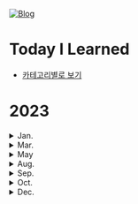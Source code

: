 [![Blog](https://img.shields.io/badge/Blog-jjjuuuun.github.io-green.svg)](https://jjjuuuun.github.io/)

# Today I Learned

- [카테고리별로 보기](https://github.com/jjjuuuun/jjjuuuun.github.io)

# 2023

<details>
<summary>Jan.</summary>

- [StyleGAN](https://github.com/jjjuuuun/jjjuuuun.github.io/blob/master/_posts/2023-08-24-StyleGAN.md)
- [1439번 - 뒤집기](https://github.com/jjjuuuun/jjjuuuun.github.io/blob/master/_posts/2023-08-24-BOJ-1439.md)
- [42891번 - 무지의 먹방 라이브](https://github.com/jjjuuuun/jjjuuuun.github.io/blob/master/_posts/2023-08-24-Programmers-42891.md)
- [60057번 - 문자열 압축](https://github.com/jjjuuuun/jjjuuuun.github.io/blob/master/_posts/2023-08-24-Programmers-60057.md)
- [60059번 - 자물쇠와 열쇠](https://github.com/jjjuuuun/jjjuuuun.github.io/blob/master/_posts/2023-08-24-Programmers-60059.md)
- [14502번 - 연구소](https://github.com/jjjuuuun/jjjuuuun.github.io/blob/master/_posts/2023-08-24-BOJ-14502.md)
- [18352번 - 특정 거리의 도시 찾기](https://github.com/jjjuuuun/jjjuuuun.github.io/blob/master/_posts/2023-08-24-BOJ-18352.md)
- [3190번 - 뱀](https://github.com/jjjuuuun/jjjuuuun.github.io/blob/master/_posts/2023-08-24-BOJ-3190.md)
- [15686번 - 치킨 배달](https://github.com/jjjuuuun/jjjuuuun.github.io/blob/master/_posts/2023-08-24-BOJ-15686.md)
- [60061번 - 기둥과 보 설치](https://github.com/jjjuuuun/jjjuuuun.github.io/blob/master/_posts/2023-08-24-Programmers-60061.md)
- [1932번 - 정수 삼각형](https://github.com/jjjuuuun/jjjuuuun.github.io/blob/master/_posts/2023-08-24-BOJ-1932.md)
- [18405번 - 경쟁적 전염](https://github.com/jjjuuuun/jjjuuuun.github.io/blob/master/_posts/2023-08-24-BOJ-18405.md)
- [11404번 - 플로이드](https://github.com/jjjuuuun/jjjuuuun.github.io/blob/master/_posts/2023-08-24-BOJ-11404.md)
- [12924번 - 숫자의 표현](https://github.com/jjjuuuun/jjjuuuun.github.io/blob/master/_posts/2023-08-24-Programmers-12924.md)
- [12953번 - N개의 최소공배수](https://github.com/jjjuuuun/jjjuuuun.github.io/blob/master/_posts/2023-08-24-Programmers-12953.md)
- [42885번 - 구명보트](https://github.com/jjjuuuun/jjjuuuun.github.io/blob/master/_posts/2023-08-24-Programmers-42885.md)
- [문자열 함수 - 대소문자 변환](https://github.com/jjjuuuun/jjjuuuun.github.io/blob/master/_posts/2023-08-24-Python-String-1.md)
- [17677번 - [1차] 뉴스 클러스터링](https://github.com/jjjuuuun/jjjuuuun.github.io/blob/master/_posts/2023-08-24-Programmers-17677.md)
- [87390번 - n^2 배열 자르기](https://github.com/jjjuuuun/jjjuuuun.github.io/blob/master/_posts/2023-08-24-Programmers-87390.md)
- [collections - Counter](https://github.com/jjjuuuun/jjjuuuun.github.io/blob/master/_posts/2023-08-24-Python-Collections-Counter.md)
- [Tree - 탐색하는 방법](https://github.com/jjjuuuun/jjjuuuun.github.io/blob/master/_posts/2023-08-24-Python-Tree-1.md)

</details>

<details>
<summary>Mar.</summary>

- [List - Operation](https://github.com/jjjuuuun/jjjuuuun.github.io/blob/master/_posts/2023-08-24-Python-List-Operation.md)
- [List - Copy](https://github.com/jjjuuuun/jjjuuuun.github.io/blob/master/_posts/2023-08-24-Python-List-Copy.md)
- [List - Comprehension](https://github.com/jjjuuuun/jjjuuuun.github.io/blob/master/_posts/2023-08-24-Python-List-Comprehension.md)
- [collections - deque](https://github.com/jjjuuuun/jjjuuuun.github.io/blob/master/_posts/2023-08-24-Python-Collections-deque.md)
- [collections - defaultdict](https://github.com/jjjuuuun/jjjuuuun.github.io/blob/master/_posts/2023-08-24-Python-Collections-defaultdict.md)
- [collections - namedtuple](https://github.com/jjjuuuun/jjjuuuun.github.io/blob/master/_posts/2023-08-24-Python-Collections-namedtuple.md)
- [Function - 파이썬 함수의 특징](https://github.com/jjjuuuun/jjjuuuun.github.io/blob/master/_posts/2023-08-24-Python-Function-FirstClassObjects.md)
- [UnderScore](https://github.com/jjjuuuun/jjjuuuun.github.io/blob/master/_posts/2023-08-24-Python-UnderScore.md)
- [Function - 호출 방법](https://github.com/jjjuuuun/jjjuuuun.github.io/blob/master/_posts/2023-08-24-Python-Function-Call.md)
- [String - Formatting](https://github.com/jjjuuuun/jjjuuuun.github.io/blob/master/_posts/2023-08-24-Python-Formatting.md)
- [Tensor를 만드는 방법](https://github.com/jjjuuuun/jjjuuuun.github.io/blob/master/_posts/2023-08-24-PyTorch-Tensor-tensor-create.md)
- [Tensor를 복사하는 방법](https://github.com/jjjuuuun/jjjuuuun.github.io/blob/master/_posts/2023-08-24-PyTorch-Tensor-tensor-copy.md)
- [Tensor의 연속성](https://github.com/jjjuuuun/jjjuuuun.github.io/blob/master/_posts/2023-08-24-PyTorch-Tensor-tensor-contiguous.md)
- [Tensor의 모양을 바꾸는 방법](https://github.com/jjjuuuun/jjjuuuun.github.io/blob/master/_posts/2023-08-24-PyTorch-Tensor-tensor-reshape.md)
</details>

<details>
<summary>May</summary>

- [RCNN](https://github.com/jjjuuuun/jjjuuuun.github.io/blob/master/_posts/2023-08-24-RCNN.md)

</details>

<details>
<summary>Aug.</summary>

- [Seq2Seq](https://github.com/jjjuuuun/jjjuuuun.github.io/blob/master/_posts/2023-08-28-Seq2Seq.md)
- [BLEU](https://github.com/jjjuuuun/jjjuuuun.github.io/blob/master/_posts/2023-08-28-BLEU.md)
- [2225번 - 합분해](https://github.com/jjjuuuun/jjjuuuun.github.io/blob/master/_posts/2023-08-30-BOJ-2225.md)
- [6588번 - 골드바흐의 추측](https://github.com/jjjuuuun/jjjuuuun.github.io/blob/master/_posts/2023-08-30-BOJ-6588.md)
- [10844번 - 쉬운 계단 수](https://github.com/jjjuuuun/jjjuuuun.github.io/blob/master/_posts/2023-08-30-BOJ-10844.md)
- [11052번 - 카드 구매하기](https://github.com/jjjuuuun/jjjuuuun.github.io/blob/master/_posts/2023-08-30-BOJ-11052.md)

</details>

</details>

<details>
<summary>Sep.</summary>

- [BPE](https://github.com/jjjuuuun/jjjuuuun.github.io/blob/master/_posts/2023-09-06-BPE.md)
- [WPM](https://github.com/jjjuuuun/jjjuuuun.github.io/blob/master/_posts/2023-09-06-WordPiece.md)
- [Transformer](https://github.com/jjjuuuun/jjjuuuun.github.io/blob/master/_posts/2023-09-07-Transformer.md)
- [1107번 - 리모콘](https://github.com/jjjuuuun/jjjuuuun.github.io/blob/master/_posts/2023-09-10-BOJ-1107.md)
- [1967번 - 트리의 지름](https://github.com/jjjuuuun/jjjuuuun.github.io/blob/master/_posts/2023-09-10-BOJ-1967.md)
- [2250번 - 트리의 높이와 너비](https://github.com/jjjuuuun/jjjuuuun.github.io/blob/master/_posts/2023-09-10-BOJ-2250.md)
- [1707번 - 이분 그래프](https://github.com/jjjuuuun/jjjuuuun.github.io/blob/master/_posts/2023-09-29-BOJ-1707.md)
- [ViT](https://github.com/jjjuuuun/jjjuuuun.github.io/blob/master/_posts/2023-09-30-ViT.md)

</details>

<details>
<summary>Oct.</summary>

- [17298번 오큰수](https://github.com/jjjuuuun/jjjuuuun.github.io/blob/master/_posts/2023-10-12-BOJ-17298.md)
- [16947번 서울 지하철 2호선](https://github.com/jjjuuuun/jjjuuuun.github.io/blob/master/_posts/2023-10-12-BOJ-16947.md)
- [DETR](https://github.com/jjjuuuun/jjjuuuun.github.io/blob/master/_posts/2023-10-29-DETR.md)

</details>

<details>
<summary>Dec.</summary>

- [2003번 - 수들의 합 2](https://github.com/jjjuuuun/jjjuuuun.github.io/blob/master/_posts/2023-12-19-BOJ-2003.md)
- [Day 0 - Project를 시작하면서](https://github.com/jjjuuuun/jjjuuuun.github.io/blob/master/_posts/2023-12-19-Project-Project1.md)
- [Model Compression Overview](https://github.com/jjjuuuun/jjjuuuun.github.io/blob/master/_posts/2023-12-20-Model-Compression.md)
- [1644번 - 소수의 연속합](https://github.com/jjjuuuun/jjjuuuun.github.io/blob/master/_posts/2023-12-20-BOJ-1644.md)

</details>
